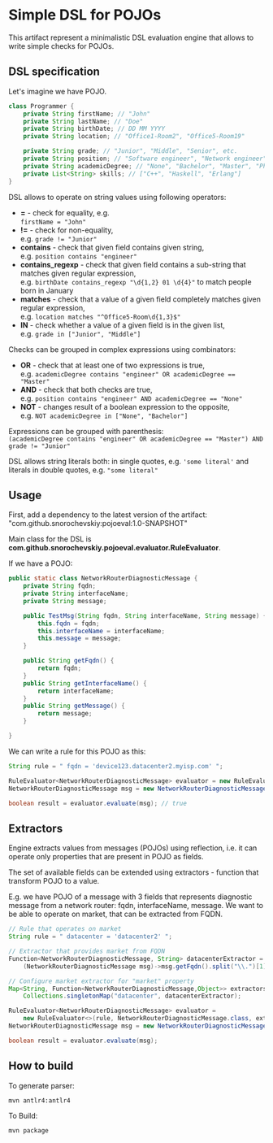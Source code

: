 Simple DSL for POJOs
====================

This artifact represent a minimalistic DSL evaluation engine that allows
to write simple checks for POJOs.

DSL specification
-----------------

Let's imagine we have POJO.

```java
class Programmer {
    private String firstName; // "John"
    private String lastName; // "Doe"
    private String birthDate; // DD MM YYYY
    private String location; // "Office1-Room2", "Office5-Room19"

    private String grade; // "Junior", "Middle", "Senior", etc.
    private String position; // "Software engineer", "Network engineer", "Business analysts"
    private String academicDegree; // "None", "Bachelor", "Master", "PhD"
    private List<String> skills; // ["C++", "Haskell", "Erlang"]
}
```

DSL allows to operate on string values using following operators:

* **=** - check for equality, e.g. \
  `firstName = "John"`
* **!=** - check for non-equality, \
  e.g. `grade != "Junior"` 
* **contains** - check that given field contains given string, \
  e.g. `position contains "engineer"`
* **contains_regexp** - check that given field contains a sub-string that matches given regular expression, \
  e.g. `birthDate contains_regexp "\d{1,2} 01 \d{4}"` to match people born in January
* **matches** - check that a value of a given field completely matches given regular expression, \
  e.g. `location matches "^Office5-Room\d{1,3}$"`
* **IN** - check whether a value of a given field is in the given list, \
  e.g. `grade in ["Junior", "Middle"]`

Checks can be grouped in complex expressions using combinators:
* **OR** - check that at least one of two expressions is true, \
  e.g. `academicDegree contains "engineer" OR academicDegree == "Master"`
* **AND** - check that both checks are true, \
  e.g. `position contains "engineer" AND academicDegree == "None"`
 * **NOT** - changes result of a boolean expression to the opposite, \
   e.g. `NOT academicDegree in ["None", "Bachelor"]`

Expressions can be grouped with parenthesis: \
`(academicDegree contains "engineer" OR academicDegree == "Master") AND grade != "Junior"`

DSL allows string literals both: in single quotes, e.g. `'some literal'` and literals in double quotes, e.g. `"some literal"`

Usage
-----

First, add a dependency to the latest version of the artifact: "com.github.snorochevskiy:pojoeval:1.0-SNAPSHOT"

Main class for the DSL is **com.github.snorochevskiy.pojoeval.evaluator.RuleEvaluator**.

If we have a POJO:
```java
public static class NetworkRouterDiagnosticMessage {
    private String fqdn;
    private String interfaceName;
    private String message;

    public TestMsg(String fqdn, String interfaceName, String message) {
        this.fqdn = fqdn;
        this.interfaceName = interfaceName;
        this.message = message;
    }

    public String getFqdn() {
        return fqdn;
    }
    public String getInterfaceName() {
        return interfaceName;
    }
    public String getMessage() {
        return message;
    }

}
```

We can write a rule for this POJO as this:
```java
String rule = " fqdn = 'device123.datacenter2.myisp.com' ";

RuleEvaluator<NetworkRouterDiagnosticMessage> evaluator = new RuleEvaluator<>(rule, NetworkRouterDiagnosticMessage.class);
NetworkRouterDiagnosticMessage msg = new NetworkRouterDiagnosticMessage("device123.datacenter2.myisp.com", "Eth10", "Aaaaa! Panic !!!");

boolean result = evaluator.evaluate(msg); // true
```

Extractors
----------

Engine extracts values from messages (POJOs) using reflection, i.e. it can operate only properties that are present in POJO as fields.

The set of available fields can be extended using extractors - function that transform POJO to a value.

E.g. we have POJO of a message with 3 fields that represents diagnostic message from a network router:
fqdn, interfaceName, message. We want to be able to operate on market, that can be extracted from FQDN.

```java
// Rule that operates on market
String rule = " datacenter = 'datacenter2' ";

// Extractor that provides market from FQDN
Function<NetworkRouterDiagnosticMessage, String> datacenterExtractor =
    (NetworkRouterDiagnosticMessage msg)->msg.getFqdn().split("\\.")[1];

// Configure market extractor for "market" property
Map<String, Function<NetworkRouterDiagnosticMessage,Object>> extractors =
    Collections.singletonMap("datacenter", datacenterExtractor);

RuleEvaluator<NetworkRouterDiagnosticMessage> evaluator =
    new RuleEvaluator<>(rule, NetworkRouterDiagnosticMessage.class, extractors);
NetworkRouterDiagnosticMessage msg = new NetworkRouterDiagnosticMessage("device123.datacenter2.myisp.com", "Eth10", "Some message");

boolean result = evaluator.evaluate(msg);
```

How to build
------------

To generate parser:

```
mvn antlr4:antlr4
```

To Build:
```
mvn package
```
